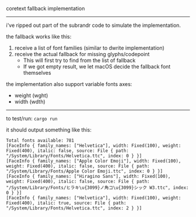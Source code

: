 coretext fallback implementation

---

i've ripped out part of the subrandr code to simulate the implementation.

the fallback works like this:
1. receive a list of font families (similar to dwrite implementation)
2. receive the actual fallback for missing glyphs/codepoint
   - This will first try to find from the list of fallback
   - If we got empty result, we let macOS decide the fallback font themselves

the implementation also support variable fonts axes:
- weight (wght)
- width (wdth)

---

to test/run: `cargo run`

it should output something like this:
```
Total fonts available: 781
[FaceInfo { family_names: ["Helvetica"], width: Fixed(100), weight: Fixed(400), italic: false, source: File { path: "/System/Library/Fonts/Helvetica.ttc", index: 0 } }]
[FaceInfo { family_names: ["Apple Color Emoji"], width: Fixed(100), weight: Fixed(400), italic: false, source: File { path: "/System/Library/Fonts/Apple Color Emoji.ttc", index: 0 } }]
[FaceInfo { family_names: ["Hiragino Sans"], width: Fixed(100), weight: Fixed(400), italic: false, source: File { path: "/System/Library/Fonts/ヒラキ\u{3099}ノ角コ\u{3099}シック W3.ttc", index: 0 } }]
[FaceInfo { family_names: ["Helvetica"], width: Fixed(100), weight: Fixed(400), italic: true, source: File { path: "/System/Library/Fonts/Helvetica.ttc", index: 2 } }]
```
